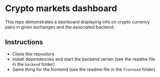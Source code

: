 # Crypto markets dashboard

This repo demonstrates a dashboard displaying info on crypto currency pairs in given exchanges and the associated backend.

## Instructions

- Clone this repository
- Install dependencies and start the backend server (see the readme file in the `backend` folder)
- Same thing for the frontend (see the readme file in the `frontend` folder)
